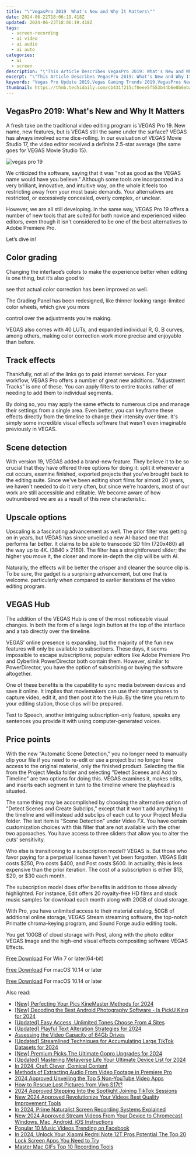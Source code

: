 ```yaml
---
title: "\"VegasPro 2019  What's New and Why It Matters\""
date: 2024-06-22T18:06:19.418Z
updated: 2024-06-23T18:06:19.418Z
tags: 
  - screen-recording
  - ai video
  - ai audio
  - ai auto
categories: 
  - ai
  - screen
description: "\"This Article Describes VegasPro 2019: What's New and Why It Matters\""
excerpt: "\"This Article Describes VegasPro 2019: What's New and Why It Matters\""
keywords: "Vegas Pro Update 2019,Vegas Gaming Trends 2019,VegasPros New Features,Las Vegas Casino News 2019,2019 Las Vegas Gaming Guide,What's New in Vegas Casinos,VegasPro Insights 2019"
thumbnail: https://thmb.techidaily.com/cb431f215cf0eee5f553b44b6e0b6eba3871dc3f575a767398e1a9fe3bc5176a.jpg
---
```


## VegasPro 2019: What's New and Why It Matters

A fresh take on the traditional video editing program is VEGAS Pro 19\. New name, new features, but is VEGAS still the same under the surface? VEGAS has always involved some dice-rolling. In our evaluation of VEGAS Movie Studio 17, the video editor received a definite 2.5-star average (the same goes for VEGAS Movie Studio 15).

![vegas pro 19](https://images.wondershare.com/filmora/article-images/2022/07/vegas-pro-19.jpg)

We criticized the software, saying that it was "not as good as the VEGAS name would have you believe." Although some tools are incorporated in a very brilliant, innovative, and intuitive way, on the whole it feels too restricting away from your most basic demands. Your alternatives are restricted, or excessively concealed, overly complex, or unclear.

However, we are all still developing. In the same way, VEGAS Pro 19 offers a number of new tools that are suited for both novice and experienced video editors, even though it isn't considered to be one of the best alternatives to Adobe Premiere Pro.

Let’s dive in!

## Color grading

Changing the interface’s colors to make the experience better when editing is one thing, but it’s also good to

see that actual color correction has been improved as well.

The Grading Panel has been redesigned, like thinner looking range-limited color wheels, which give you more

control over the adjustments you’re making.

VEGAS also comes with 40 LUTs, and expanded individual R, G, B curves, among others, making color correction work more precise and enjoyable than before.

## Track effects

Thankfully, not all of the links go to paid internet services. For your workflow, VEGAS Pro offers a number of great new additions. "Adjustment Tracks" is one of these. You can apply filters to entire tracks rather of needing to add them to individual segments.

By doing so, you may apply the same effects to numerous clips and manage their settings from a single area. Even better, you can keyframe these effects directly from the timeline to change their intensity over time. It's simply some incredible visual effects software that wasn't even imaginable previously in VEGAS.

## Scene detection

With version 19, VEGAS added a brand-new feature. They believe it to be so crucial that they have offered three options for doing it: split it whenever a cut occurs, examine finished, exported projects that you've brought back to the editing suite. Since we've been editing short films for almost 20 years, we haven't needed to do it very often, but since we're hoarders, most of our work are still accessible and editable. We become aware of how outnumbered we are as a result of this new characteristic.

## Upscale options

Upscaling is a fascinating advancement as well. The prior filter was getting on in years, but VEGAS has since unveiled a new AI-based one that performs far better. It claims to be able to transcode SD film (720x480) all the way up to 4K. (3840 x 2160). The filter has a straightforward slider; the higher you move it, the closer and more in-depth the clip will be with AI.

Naturally, the effects will be better the crisper and cleaner the source clip is. To be sure, the gadget is a surprising advancement, but one that is welcome. particularly when compared to earlier iterations of the video editing program.

## VEGAS Hub

The addition of the VEGAS Hub is one of the most noticeable visual changes. In both the form of a large login button at the top of the interface and a tab directly over the timeline.

VEGAS’ online presence is expanding, but the majority of the fun new features will only be available to subscribers. These days, it seems impossible to escape subscriptions; popular editors like Adobe Premiere Pro and Cyberlink PowerDirector both contain them. However, similar to PowerDirector, you have the option of subscribing or buying the software altogether.

One of these benefits is the capability to sync media between devices and save it online. It implies that moviemakers can use their smartphones to capture video, edit it, and then post it to the Hub. By the time you return to your editing station, those clips will be prepared.

Text to Speech, another intriguing subscription-only feature, speaks any sentences you provide it with using computer-generated voices.

## Price points

With the new "Automatic Scene Detection," you no longer need to manually clip your file if you need to re-edit or use a project but no longer have access to the original material, only the finished product. Selecting the file from the Project Media folder and selecting "Detect Scenes and Add to Timeline" are two options for doing this. VEGAS examines it, makes edits, and inserts each segment in turn to the timeline where the playhead is situated.

The same thing may be accomplished by choosing the alternative option of "Detect Scenes and Create Subclips," except that it won't add anything to the timeline and will instead add subclips of each cut to your Project Media folder. The last item is "Scene Detection" under Video FX. You have certain customization choices with this filter that are not available with the other two approaches. You have access to three sliders that allow you to alter the cuts' sensitivity.

Who else is transitioning to a subscription model? VEGAS is. But those who favor paying for a perpetual license haven't yet been forgotten. VEGAS Edit costs $250, Pro costs $400, and Post costs $600\. In actuality, this is less expensive than the prior iteration. The cost of a subscription is either $13, $20, or $30 each month.

The subscription model does offer benefits in addition to those already highlighted. For instance, Edit offers 20 royalty-free HD films and stock music samples for download each month along with 20GB of cloud storage.

With Pro, you have unlimited access to their material catalog, 50GB of additional online storage, VEGAS Stream streaming software, the top-notch Primatte chroma-keying program, and Sound Forge audio editing tools.

You get 100GB of cloud storage with Post, along with the photo editor VEGAS Image and the high-end visual effects compositing software VEGAS Effects.

[Free Download](https://tools.techidaily.com/wondershare/filmora/download/) For Win 7 or later(64-bit)

[Free Download](https://tools.techidaily.com/wondershare/filmora/download/) For macOS 10.14 or later

[Free Download](https://tools.techidaily.com/wondershare/filmora/download/) For macOS 10.14 or later

<ins class="adsbygoogle"
     style="display:block"
     data-ad-format="autorelaxed"
     data-ad-client="ca-pub-7571918770474297"
     data-ad-slot="1223367746"></ins>

<ins class="adsbygoogle"
     style="display:block"
     data-ad-format="autorelaxed"
     data-ad-client="ca-pub-7571918770474297"
     data-ad-slot="1223367746"></ins>



<ins class="adsbygoogle"
     style="display:block"
     data-ad-client="ca-pub-7571918770474297"
     data-ad-slot="8358498916"
     data-ad-format="auto"
     data-full-width-responsive="true"></ins>


<span class="atpl-alsoreadstyle">Also read:</span>
<div><ul>
<li><a href="https://fox-http.techidaily.com/new-perfecting-your-pics-kinemaster-methods-for-2024/"><u>[New] Perfecting Your Pics  KineMaster Methods for 2024</u></a></li>
<li><a href="https://fox-http.techidaily.com/new-decoding-the-best-android-photography-software-is-picku-king-for-2024/"><u>[New] Decoding the Best Android Photography Software - Is PickU King for 2024</u></a></li>
<li><a href="https://fox-http.techidaily.com/updated-easy-access-unlimited-tones-choose-from-4-sites/"><u>[Updated] Easy Access, Unlimited Tones  Choose From 4 Sites</u></a></li>
<li><a href="https://fox-http.techidaily.com/updated-playful-text-alteration-strategies-for-2024/"><u>[Updated] Playful Text Alteration Strategies for 2024</u></a></li>
<li><a href="https://fox-http.techidaily.com/assessing-the-video-capacity-of-64gb-drives/"><u>Assessing the Video Capacity of 64Gb Drives</u></a></li>
<li><a href="https://fox-http.techidaily.com/updated-streamlined-techniques-for-accumulating-large-tiktok-datasets-for-2024/"><u>[Updated] Streamlined Techniques for Accumulating Large TikTok Datasets for 2024</u></a></li>
<li><a href="https://fox-http.techidaily.com/new-premium-picks-the-ultimate-gopro-upgrades-for-2024/"><u>[New] Premium Picks  The Ultimate Gopro Upgrades for 2024</u></a></li>
<li><a href="https://fox-http.techidaily.com/updated-mastering-metaverse-life-your-ultimate-device-list-for-2024/"><u>[Updated] Mastering Metaverse Life  Your Ultimate Device List for 2024</u></a></li>
<li><a href="https://fox-http.techidaily.com/in-2024-craft-clever-comical-content/"><u>In 2024, Craft Clever, Comical Content</u></a></li>
<li><a href="https://sound-optimizing.techidaily.com/methods-of-extracting-audio-from-video-footage-in-premiere-pro/"><u>Methods of Extracting Audio From Video Footage in Premiere Pro</u></a></li>
<li><a href="https://youtube-help.techidaily.com/2024-approved-unveiling-the-top-5-non-youtube-video-apps/"><u>2024 Approved  Unveiling the Top 5 Non-YouTube Video Apps</u></a></li>
<li><a href="https://blog-min.techidaily.com/how-to-rescue-lost-pictures-from-vivo-s17t-by-fonelab-android-recover-pictures/"><u>How to Rescue Lost Pictures from Vivo S17t?</u></a></li>
<li><a href="https://tiktok-video-recordings.techidaily.com/2024-approved-stepping-into-the-spotlight-joining-tiktok-sessions/"><u>2024 Approved  Stepping Into the Spotlight  Joining TikTok Sessions</u></a></li>
<li><a href="https://smart-video-editing.techidaily.com/new-2024-approved-revolutionize-your-videos-best-quality-improvement-tools/"><u>New 2024 Approved Revolutionize Your Videos Best Quality Improvement Tools</u></a></li>
<li><a href="https://screen-sharing-recording.techidaily.com/in-2024-prime-naturalist-screen-recording-systems-explained/"><u>In 2024, Prime Naturalist Screen Recording Systems Explained</u></a></li>
<li><a href="https://smart-video-editing.techidaily.com/new-2024-approved-stream-videos-from-your-device-to-chromecast-windows-mac-android-ios-instructions/"><u>New 2024 Approved Stream Videos From Your Device to Chromecast Windows, Mac, Android, iOS Instructions</u></a></li>
<li><a href="https://facebook-clips.techidaily.com/popular-10-music-videos-trending-on-facebook/"><u>Popular 10 Music Videos Trending on Facebook</u></a></li>
<li><a href="https://unlock-android.techidaily.com/in-2024-unlock-your-xiaomi-redmi-note-12t-pros-potential-the-top-20-lock-screen-apps-you-need-to-try-by-drfone-android/"><u>In 2024, Unlock Your Xiaomi Redmi Note 12T Pros Potential The Top 20 Lock Screen Apps You Need to Try</u></a></li>
<li><a href="https://screen-mirroring-recording.techidaily.com/master-mac-gifs-top-10-recording-tools/"><u>Master Mac GIFs  Top 10 Recording Tools</u></a></li>
</ul></div>
